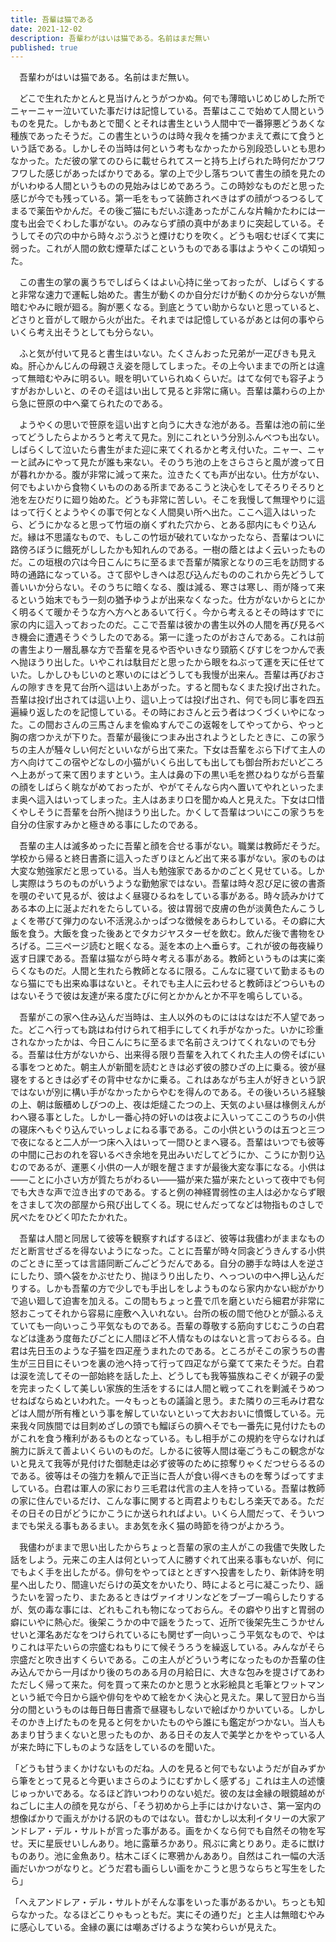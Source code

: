 ```yaml
---
title: 吾輩は猫である
date: 2021-12-02
description: 吾輩わがはいは猫である。名前はまだ無い
published: true
---
```


　吾輩わがはいは猫である。名前はまだ無い。

　どこで生れたかとんと見当けんとうがつかぬ。何でも薄暗いじめじめした所でニャーニャー泣いていた事だけは記憶している。吾輩はここで始めて人間というものを見た。しかもあとで聞くとそれは書生という人間中で一番獰悪どうあくな種族であったそうだ。この書生というのは時々我々を捕つかまえて煮にて食うという話である。しかしその当時は何という考もなかったから別段恐しいとも思わなかった。ただ彼の掌てのひらに載せられてスーと持ち上げられた時何だかフワフワした感じがあったばかりである。掌の上で少し落ちついて書生の顔を見たのがいわゆる人間というものの見始みはじめであろう。この時妙なものだと思った感じが今でも残っている。第一毛をもって装飾されべきはずの顔がつるつるしてまるで薬缶やかんだ。その後ご猫にもだいぶ逢あったがこんな片輪かたわには一度も出会でくわした事がない。のみならず顔の真中があまりに突起している。そうしてその穴の中から時々ぷうぷうと煙けむりを吹く。どうも咽むせぽくて実に弱った。これが人間の飲む煙草たばこというものである事はようやくこの頃知った。

　この書生の掌の裏うちでしばらくはよい心持に坐っておったが、しばらくすると非常な速力で運転し始めた。書生が動くのか自分だけが動くのか分らないが無暗むやみに眼が廻る。胸が悪くなる。到底とうてい助からないと思っていると、どさりと音がして眼から火が出た。それまでは記憶しているがあとは何の事やらいくら考え出そうとしても分らない。

　ふと気が付いて見ると書生はいない。たくさんおった兄弟が一疋ぴきも見えぬ。肝心かんじんの母親さえ姿を隠してしまった。その上今いままでの所とは違って無暗むやみに明るい。眼を明いていられぬくらいだ。はてな何でも容子ようすがおかしいと、のそのそ這はい出して見ると非常に痛い。吾輩は藁わらの上から急に笹原の中へ棄てられたのである。

　ようやくの思いで笹原を這い出すと向うに大きな池がある。吾輩は池の前に坐ってどうしたらよかろうと考えて見た。別にこれという分別ふんべつも出ない。しばらくして泣いたら書生がまた迎に来てくれるかと考え付いた。ニャー、ニャーと試みにやって見たが誰も来ない。そのうち池の上をさらさらと風が渡って日が暮れかかる。腹が非常に減って来た。泣きたくても声が出ない。仕方がない、何でもよいから食物くいもののある所まであるこうと決心をしてそろりそろりと池を左ひだりに廻り始めた。どうも非常に苦しい。そこを我慢して無理やりに這はって行くとようやくの事で何となく人間臭い所へ出た。ここへ這入はいったら、どうにかなると思って竹垣の崩くずれた穴から、とある邸内にもぐり込んだ。縁は不思議なもので、もしこの竹垣が破れていなかったなら、吾輩はついに路傍ろぼうに餓死がししたかも知れんのである。一樹の蔭とはよく云いったものだ。この垣根の穴は今日こんにちに至るまで吾輩が隣家となりの三毛を訪問する時の通路になっている。さて邸やしきへは忍び込んだもののこれから先どうして善いいか分らない。そのうちに暗くなる、腹は減る、寒さは寒し、雨が降って来るという始末でもう一刻の猶予ゆうよが出来なくなった。仕方がないからとにかく明るくて暖かそうな方へ方へとあるいて行く。今から考えるとその時はすでに家の内に這入っておったのだ。ここで吾輩は彼かの書生以外の人間を再び見るべき機会に遭遇そうぐうしたのである。第一に逢ったのがおさんである。これは前の書生より一層乱暴な方で吾輩を見るや否やいきなり頸筋くびすじをつかんで表へ抛ほうり出した。いやこれは駄目だと思ったから眼をねぶって運を天に任せていた。しかしひもじいのと寒いのにはどうしても我慢が出来ん。吾輩は再びおさんの隙すきを見て台所へ這はい上あがった。すると間もなくまた投げ出された。吾輩は投げ出されては這い上り、這い上っては投げ出され、何でも同じ事を四五遍繰り返したのを記憶している。その時におさんと云う者はつくづくいやになった。この間おさんの三馬さんまを偸ぬすんでこの返報をしてやってから、やっと胸の痞つかえが下りた。吾輩が最後につまみ出されようとしたときに、この家うちの主人が騒々しい何だといいながら出て来た。下女は吾輩をぶら下げて主人の方へ向けてこの宿やどなしの小猫がいくら出しても出しても御台所おだいどころへ上あがって来て困りますという。主人は鼻の下の黒い毛を撚ひねりながら吾輩の顔をしばらく眺ながめておったが、やがてそんなら内へ置いてやれといったまま奥へ這入はいってしまった。主人はあまり口を聞かぬ人と見えた。下女は口惜くやしそうに吾輩を台所へ抛ほうり出した。かくして吾輩はついにこの家うちを自分の住家すみかと極きめる事にしたのである。

　吾輩の主人は滅多めったに吾輩と顔を合せる事がない。職業は教師だそうだ。学校から帰ると終日書斎に這入ったぎりほとんど出て来る事がない。家のものは大変な勉強家だと思っている。当人も勉強家であるかのごとく見せている。しかし実際はうちのものがいうような勤勉家ではない。吾輩は時々忍び足に彼の書斎を覗のぞいて見るが、彼はよく昼寝ひるねをしている事がある。時々読みかけてある本の上に涎よだれをたらしている。彼は胃弱で皮膚の色が淡黄色たんこうしょくを帯びて弾力のない不活溌ふかっぱつな徴候をあらわしている。その癖に大飯を食う。大飯を食った後あとでタカジヤスターゼを飲む。飲んだ後で書物をひろげる。二三ページ読むと眠くなる。涎を本の上へ垂らす。これが彼の毎夜繰り返す日課である。吾輩は猫ながら時々考える事がある。教師というものは実に楽らくなものだ。人間と生れたら教師となるに限る。こんなに寝ていて勤まるものなら猫にでも出来ぬ事はないと。それでも主人に云わせると教師ほどつらいものはないそうで彼は友達が来る度たびに何とかかんとか不平を鳴らしている。

　吾輩がこの家へ住み込んだ当時は、主人以外のものにははなはだ不人望であった。どこへ行っても跳はね付けられて相手にしてくれ手がなかった。いかに珍重されなかったかは、今日こんにちに至るまで名前さえつけてくれないのでも分る。吾輩は仕方がないから、出来得る限り吾輩を入れてくれた主人の傍そばにいる事をつとめた。朝主人が新聞を読むときは必ず彼の膝ひざの上に乗る。彼が昼寝をするときは必ずその背中せなかに乗る。これはあながち主人が好きという訳ではないが別に構い手がなかったからやむを得んのである。その後いろいろ経験の上、朝は飯櫃めしびつの上、夜は炬燵こたつの上、天気のよい昼は椽側えんがわへ寝る事とした。しかし一番心持の好いのは夜よに入いってここのうちの小供の寝床へもぐり込んでいっしょにねる事である。この小供というのは五つと三つで夜になると二人が一つ床へ入はいって一間ひとまへ寝る。吾輩はいつでも彼等の中間に己おのれを容いるべき余地を見出みいだしてどうにか、こうにか割り込むのであるが、運悪く小供の一人が眼を醒さますが最後大変な事になる。小供は――ことに小さい方が質たちがわるい――猫が来た猫が来たといって夜中でも何でも大きな声で泣き出すのである。すると例の神経胃弱性の主人は必かならず眼をさまして次の部屋から飛び出してくる。現にせんだってなどは物指ものさしで尻ぺたをひどく叩たたかれた。

　吾輩は人間と同居して彼等を観察すればするほど、彼等は我儘わがままなものだと断言せざるを得ないようになった。ことに吾輩が時々同衾どうきんする小供のごときに至っては言語同断ごんごどうだんである。自分の勝手な時は人を逆さにしたり、頭へ袋をかぶせたり、抛ほうり出したり、へっついの中へ押し込んだりする。しかも吾輩の方で少しでも手出しをしようものなら家内かない総がかりで追い廻して迫害を加える。この間もちょっと畳で爪を磨といだら細君が非常に怒おこってそれから容易に座敷へ入いれない。台所の板の間で他ひとが顫ふるえていても一向いっこう平気なものである。吾輩の尊敬する筋向すじむこうの白君などは逢あう度毎たびごとに人間ほど不人情なものはないと言っておらるる。白君は先日玉のような子猫を四疋産うまれたのである。ところがそこの家うちの書生が三日目にそいつを裏の池へ持って行って四疋ながら棄てて来たそうだ。白君は涙を流してその一部始終を話した上、どうしても我等猫族ねこぞくが親子の愛を完まったくして美しい家族的生活をするには人間と戦ってこれを剿滅そうめつせねばならぬといわれた。一々もっともの議論と思う。また隣りの三毛みけ君などは人間が所有権という事を解していないといって大おおいに憤慨している。元来我々同族間では目刺めざしの頭でも鰡ぼらの臍へそでも一番先に見付けたものがこれを食う権利があるものとなっている。もし相手がこの規約を守らなければ腕力に訴えて善よいくらいのものだ。しかるに彼等人間は毫ごうもこの観念がないと見えて我等が見付けた御馳走は必ず彼等のために掠奪りゃくだつせらるるのである。彼等はその強力を頼んで正当に吾人が食い得べきものを奪うばってすましている。白君は軍人の家におり三毛君は代言の主人を持っている。吾輩は教師の家に住んでいるだけ、こんな事に関すると両君よりもむしろ楽天である。ただその日その日がどうにかこうにか送られればよい。いくら人間だって、そういつまでも栄える事もあるまい。まあ気を永く猫の時節を待つがよかろう。

　我儘わがままで思い出したからちょっと吾輩の家の主人がこの我儘で失敗した話をしよう。元来この主人は何といって人に勝すぐれて出来る事もないが、何にでもよく手を出したがる。俳句をやってほととぎすへ投書をしたり、新体詩を明星へ出したり、間違いだらけの英文をかいたり、時によると弓に凝こったり、謡うたいを習ったり、またあるときはヴァイオリンなどをブーブー鳴らしたりするが、気の毒な事には、どれもこれも物になっておらん。その癖やり出すと胃弱の癖にいやに熱心だ。後架こうかの中で謡をうたって、近所で後架先生こうかせんせいと渾名あだなをつけられているにも関せず一向いっこう平気なもので、やはりこれは平たいらの宗盛むねもりにて候そうろうを繰返している。みんながそら宗盛だと吹き出すくらいである。この主人がどういう考になったものか吾輩の住み込んでから一月ばかり後のちのある月の月給日に、大きな包みを提さげてあわただしく帰って来た。何を買って来たのかと思うと水彩絵具と毛筆とワットマンという紙で今日から謡や俳句をやめて絵をかく決心と見えた。果して翌日から当分の間というものは毎日毎日書斎で昼寝もしないで絵ばかりかいている。しかしそのかき上げたものを見ると何をかいたものやら誰にも鑑定がつかない。当人もあまり甘うまくないと思ったものか、ある日その友人で美学とかをやっている人が来た時に下しものような話をしているのを聞いた。

「どうも甘うまくかけないものだね。人のを見ると何でもないようだが自みずから筆をとって見ると今更いまさらのようにむずかしく感ずる」これは主人の述懐じゅっかいである。なるほど詐いつわりのない処だ。彼の友は金縁の眼鏡越めがねごしに主人の顔を見ながら、「そう初めから上手にはかけないさ、第一室内の想像ばかりで画えがかける訳のものではない。昔むかし以太利イタリーの大家アンドレア・デル・サルトが言った事がある。画をかくなら何でも自然その物を写せ。天に星辰せいしんあり。地に露華ろかあり。飛ぶに禽とりあり。走るに獣けものあり。池に金魚あり。枯木こぼくに寒鴉かんああり。自然はこれ一幅の大活画だいかつがなりと。どうだ君も画らしい画をかこうと思うならちと写生をしたら」

「へえアンドレア・デル・サルトがそんな事をいった事があるかい。ちっとも知らなかった。なるほどこりゃもっともだ。実にその通りだ」と主人は無暗むやみに感心している。金縁の裏には嘲あざけるような笑わらいが見えた。

